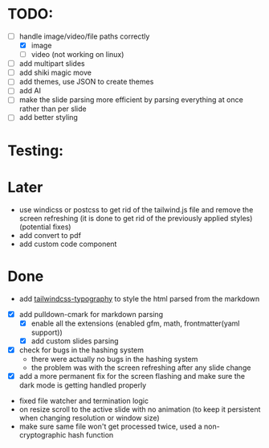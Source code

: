 # TODO:

- [ ] handle image/video/file paths correctly
  - [x] image
  - [ ] video (not working on linux)
- [ ] add multipart slides
- [ ] add shiki magic move
- [ ] add themes, use JSON to create themes
- [ ] add AI
- [ ] make the slide parsing more efficient by parsing everything at once rather than per slide
- [ ] add better styling

# Testing:

# Later

- use windicss or postcss to get rid of the tailwind.js file and remove the screen refreshing (it is done to get rid of the previously applied styles) (potential fixes)
- add convert to pdf
- add custom code component

# Done

- add [tailwindcss-typography](https://github.com/tailwindlabs/tailwindcss-typography) to style the html parsed from the markdown
- [x] add pulldown-cmark for markdown parsing
  - [x] enable all the extensions (enabled gfm, math, frontmatter(yaml support))
  - [x] add custom slides parsing
- [x] check for bugs in the hashing system
  - there were actually no bugs in the hashing system
  - the problem was with the screen refreshing after any slide change
- [x] add a more permanent fix for the screen flashing and make sure the dark mode is getting handled properly
- fixed file watcher and termination logic
- on resize scroll to the active slide with no animation (to keep it persistent when changing resolution or window size)
- make sure same file won't get processed twice, used a non-cryptographic hash function
